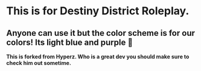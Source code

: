 # This is for Destiny District Roleplay. 
## Anyone can use it but the color scheme is for our colors! Its light blue and purple 💖 
**This is forked from Hyperz. Who is a great dev you should make sure to check him out sometime.** 